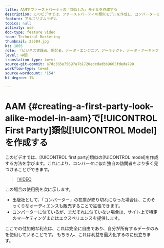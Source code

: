 ```yaml
---
title: AAMでファーストパーティの「類似した」モデルを作成する
description: このビデオでは、ファーストパーティの類似モデルを作成し、コンバーターに似た独自の訪問者をさらに見つける方法を学びます。
feature: アルゴリズムモデル
topics: null
activity: use
doc-type: feature video
team: Technical Marketing
thumbnail: 23504.jpg
kt: 1805
role: 「ビジネス実践者、開発者、データ・エンジニア、アーキテクト、データ・アーキテクト、管理者、リーダー」
level: 中間
translation-type: tm+mt
source-git-commit: a7dc335e75697a7b1720eccdadbb9605fdeda798
workflow-type: tm+mt
source-wordcount: '154'
ht-degree: 1%

---
```



# AAM {#creating-a-first-party-look-alike-model-in-aam}で[!UICONTROL First Party]類似[!UICONTROL Model]を作成する

このビデオでは、[!UICONTROL first party]類似の[!UICONTROL model]を作成する方法を学びます。これにより、コンバータに似た独自の訪問者をより多く見つけることができます。

>[!VIDEO](https://video.tv.adobe.com/v/23504/?quality=12)

この場合の使用例を次に示します。

* 出版社として、「コンバーター」の在庫が売り切れになった場合は、このそっくりなオーディエンスも販売することで拡張できます。
* コンバーターに似ているが、まだそれに似ていない場合は、サイト上で特定のマーケティングまたはエクスペリエンスを提供します。

ここでの付加的な利点は、これは完全に自由であり、自分が所有するデータのみを使用していることです。 もちろん、これは利益を最大化するのに役立ちます。
